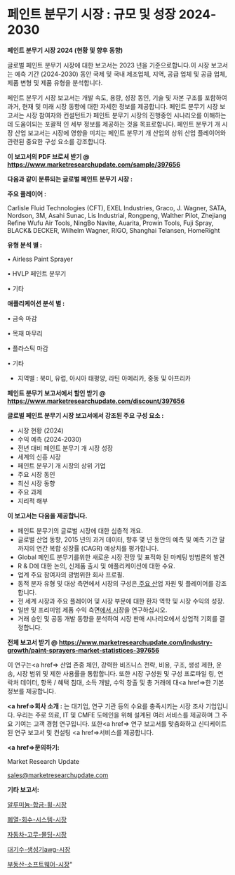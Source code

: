 # 페인트 분무기 시장 : 규모 및 성장 2024-2030

<strong>페인트 분무기 시장 2024 (현황 및 향후 동향)</strong>

글로벌 페인트 분무기 시장에 대한 보고서는 2023 년을 기준으로합니다.이 시장 보고서는 예측 기간 (2024-2030) 동안 국제 및 국내 제조업체, 지역, 공급 업체 및 공급 업체, 제품 변형 및 제품 유형을 분석합니다.

페인트 분무기 시장 보고서는 개발 속도, 용량, 성장 동인, 기술 및 자본 구조를 포함하여 과거, 현재 및 미래 시장 동향에 대한 자세한 정보를 제공합니다. 페인트 분무기 시장 보고서는 시장 참여자와 컨설턴트가 페인트 분무기 시장의 진행중인 시나리오를 이해하는 데 도움이되는 포괄적 인 세부 정보를 제공하는 것을 목표로합니다. 페인트 분무기 개 시장 산업 보고서는 시장에 영향을 미치는 페인트 분무기 개 산업의 상위 산업 플레이어와 관련된 중요한 구성 요소를 강조합니다.



<strong>이 보고서의 PDF 브로셔 받기 @ <a href=https://www.marketresearchupdate.com/sample/397656>https://www.marketresearchupdate.com/sample/397656</a></strong>



<strong>다음과 같이 분류되는 글로벌 페인트 분무기 시장 :</strong>



<strong>주요 플레이어 :</strong>

Carlisle Fluid Technologies (CFT), EXEL Industries, Graco, J. Wagner, SATA, Nordson, 3M, Asahi Sunac, Lis Industrial, Rongpeng, Walther Pilot, Zhejiang Refine Wufu Air Tools, NingBo Navite, Auarita, Prowin Tools, Fuji Spray, BLACK& DECKER, Wilhelm Wagner, RIGO, Shanghai Telansen, HomeRight



<strong>유형 분석 별 :</strong>

• Airless Paint Sprayer

• HVLP 페인트 분무기

• 기타



<strong>애플리케이션 분석 별 :</strong>

• 금속 마감

• 목재 마무리

• 플라스틱 마감

• 기타

<ul>
  <li>지역별 : 북미, 유럽, 아시아 태평양, 라틴 아메리카, 중동 및 아프리카</li>
</ul>


<strong>페인트 분무기 보고서에서 할인 받기 @ <a href=https://www.marketresearchupdate.com/discount/397656>https://www.marketresearchupdate.com/discount/397656</a></strong>



<strong>글로벌 페인트 분무기 시장 보고서에서 강조된 주요 구성 요소 :</strong>
<ul>
  <li>시장 현황 (2024)</li>
  <li>수익 예측 (2024-2030)</li>
  <li>전년 대비 페인트 분무기 개 시장 성장</li>
  <li>세계의 신흥 시장</li>
  <li>페인트 분무기 개 시장의 상위 기업</li>
  <li>주요 시장 동인</li>
  <li>최신 시장 동향</li>
  <li>주요 과제</li>
  <li>지리적 해부</li>
</ul>


<strong>이 보고서는 다음을 제공합니다.</strong>
<ul>
  <li>페인트 분무기의 글로벌 시장에 대한 심층적 개요.</li>
  <li>글로벌 산업 동향, 2015 년의 과거 데이터, 향후 몇 년 동안의 예측 및 예측 기간 말까지의 연간 복합 성장률 (CAGR) 예상치를 평가합니다.</li>
  <li>Global 페인트 분무기를위한 새로운 시장 전망 및 표적화 된 마케팅 방법론의 발견</li>
  <li>R &amp; D에 대한 논의, 신제품 출시 및 애플리케이션에 대한 수요.</li>
  <li>업계 주요 참여자의 광범위한 회사 프로필.</li>
  <li>동적 분자 유형 및 대상 측면에서 시장의 구성은<a href=> 주요 산</a>업 자원 및 플레이어를 강조합니다.</li>
  <li>전 세계 시장과 주요 플레이어 및 시장 부문에 대한 환자 역학 및 시장 수익의 성장.</li>
  <li>일반 및 프리미엄 제품 수익 측면<a href=>에서 시</a>장을 연구하십시오.</li>
  <li>거래 승인 및 공동 개발 동향을 분석하여 시장 판매 시나리오에서 상업적 기회를 결정합니다.</li>
</ul>



<strong>전체 보고서 받기 @ <a href=https://www.marketresearchupdate.com/industry-growth/paint-sprayers-market-statistices-397656>https://www.marketresearchupdate.com/industry-growth/paint-sprayers-market-statistices-397656</a></strong>

이 연구는<a href=> 산업 존중</a> 체인, 강력한 비즈니스 전략, 비용, 구조, 생성 제한, 운송, 시장 범위 및 제한 사용률을 통합합니다. 또한 시장 구성원 및 구성 프로파일 링, 연락처 데이터, 항목 / 혜택 침대, 소득 개발, 수익 창출 및 총 거래에 대<a href=>한 기본 </a>정보를 제공합니다.



<strong><a href=>회사 소</a>개 :</strong>
는 대기업, 연구 기관 등의 수요를 충족시키는 시장 조사 기업입니다. 우리는 주로 의료, IT 및 CMFE 도메인을 위해 설계된 여러 서비스를 제공하며 그 주요 기여는 고객 경험 연구입니다. 또한<a href=> 연구 보</a>고서를 맞춤화하고 신디케이트 된 연구 보고서 및 컨설팅 <a href=>서비스</a>를 제공합니다.



<strong><a href=>문의하기:</a></strong>

Market Research Update

sales@marketresearchupdate.com



<strong>기타 보고서:</strong>

<a href=https://www.linkedin.com/pulse/알루미늄-합금-휠-시장-동향-및-성장-전망-analytics-alchemy-360-analysis/>알루미늄-합금-휠-시장</a>

<a href=https://www.linkedin.com/pulse/폐열-회수-시스템-시장-동향-및-성장-전망-trend-tracking-tips-360-analysis-qrcof/>폐열-회수-시스템-시장</a>

<a href=https://www.linkedin.com/pulse/자동차-고무-몰딩-시장-동향-및-성장-전망-trendsetters-talk-360-analysis-o3bkf/>자동차-고무-몰딩-시장</a>

<a href=https://www.linkedin.com/pulse/대기수-생성기awg-시장-현재-및-미래-성장-2030-data-dive-diaries-24-analysis-x1q0f/>대기수-생성기awg-시장</a>

<a href=https://www.linkedin.com/pulse/부동산-소프트웨어-시장-진입-전략-및-위험-평가2030년-data-dive-diaries-24-analysis-nslaf/>부동산-소프트웨어-시장</a>"
